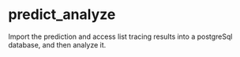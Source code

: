 # predict_analyze
Import the prediction and access list tracing results into a postgreSql database, and then analyze it.
